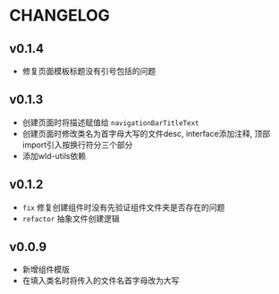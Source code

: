 # CHANGELOG

## v0.1.4

- 修复页面模板标题没有引号包括的问题

## v0.1.3

- 创建页面时将描述赋值给 `navigationBarTitleText`
- 创建页面时修改类名为首字母大写的文件desc, interface添加注释, 顶部import引入按换行符分三个部分
- 添加wld-utils依赖

## v0.1.2

- `fix` 修复创建组件时没有先验证组件文件夹是否存在的问题
- `refactor` 抽象文件创建逻辑

## v0.0.9

- 新增组件模版
- 在填入类名时将传入的文件名首字母改为大写
